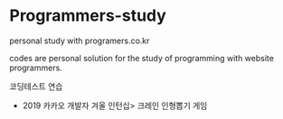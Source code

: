 # Programmers-study
personal study with programers.co.kr


codes are personal solution for the study of programming with website  programmers.


코딩테스트 연습
* 2019 카카오 개발자 겨울 인턴십> 크레인 인형뽑기 게임
